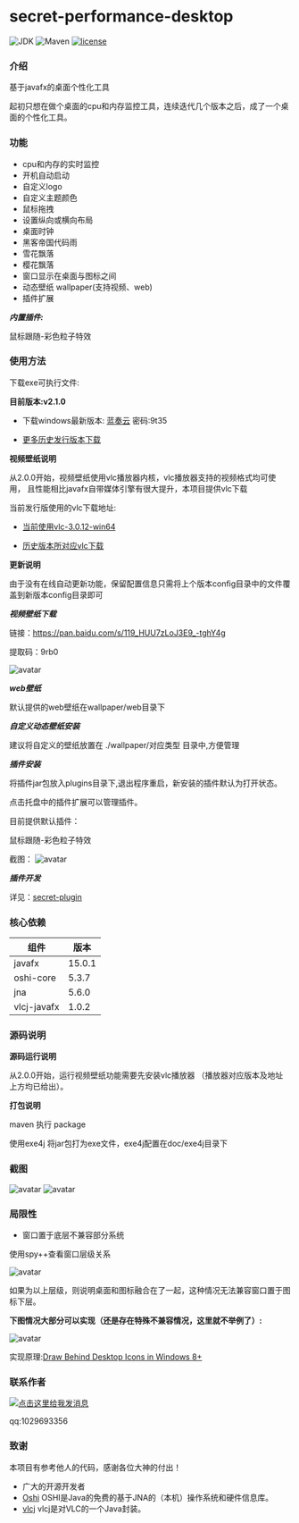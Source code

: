# secret-performance-desktop

![JDK](https://img.shields.io/badge/JDK-11-green.svg)
![Maven](https://img.shields.io/badge/Maven-3.6.1-green.svg)
[![license](https://img.shields.io/badge/license-GPL%20v3-yellow.svg)](https://gitee.com/secret_C/secretBlogBoot/blob/master/LICENSE)


### 介绍
基于javafx的桌面个性化工具

起初只想在做个桌面的cpu和内存监控工具，连续迭代几个版本之后，成了一个桌面的个性化工具。

### 功能
* cpu和内存的实时监控
* 开机自动启动
* 自定义logo
* 自定义主题颜色
* 鼠标拖拽
* 设置纵向或横向布局
* 桌面时钟
* 黑客帝国代码雨
* 雪花飘落
* 樱花飘落
* 窗口显示在桌面与图标之间
* 动态壁纸 wallpaper(支持视频、web)
* 插件扩展

***内置插件:***

鼠标跟随-彩色粒子特效

### 使用方法
下载exe可执行文件:

**目前版本:v2.1.0**

* 下载windows最新版本:
[蓝奏云](https://secretc.lanzous.com/b01zwjn2d)
密码:9t35

* [更多历史发行版本下载](https://gitee.com/SecretOpen/secret-performance-desktop/releases)

**视频壁纸说明**

从2.0.0开始，视频壁纸使用vlc播放器内核，vlc播放器支持的视频格式均可使用，
且性能相比javafx自带媒体引擎有很大提升，本项目提供vlc下载

当前发行版使用的vlc下载地址:

* [当前使用vlc-3.0.12-win64](https://gitee.com/SecretOpen/secret-performance-desktop/attach_files/596124/download)

* [历史版本所对应vlc下载](https://gitee.com/SecretOpen/secret-performance-desktop/attach_files)


**更新说明**

由于没有在线自动更新功能，保留配置信息只需将上个版本config目录中的文件覆盖到新版本config目录即可

***视频壁纸下载***

链接：https://pan.baidu.com/s/119_HUU7zLoJ3E9_-tghY4g 

提取码：9rb0 

![avatar](http://secretOpen.gitee.io/secret-performance-desktop/media1.png)


***web壁纸***

默认提供的web壁纸在wallpaper/web目录下


***自定义动态壁纸安装***

建议将自定义的壁纸放置在 ./wallpaper/对应类型 目录中,方便管理

***插件安装***

将插件jar包放入plugins目录下,退出程序重启，新安装的插件默认为打开状态。

点击托盘中的插件扩展可以管理插件。

目前提供默认插件：

鼠标跟随-彩色粒子特效

截图：
![avatar](http://secretOpen.gitee.io/secret-performance-desktop/img3.png)


***插件开发***

详见：[secret-plugin](https://gitee.com/SecretOpen/secret-plugin)


### 核心依赖
|  组件   | 版本  |
|  ----  | ----  |
| javafx  | 15.0.1 |
| oshi-core  | 5.3.7 |
| jna  | 5.6.0 |
| vlcj-javafx  | 1.0.2 |


### 源码说明
**源码运行说明**

从2.0.0开始，运行视频壁纸功能需要先安装vlc播放器
（播放器对应版本及地址上方均已给出）。

**打包说明**

maven 执行 package

使用exe4j 将jar包打为exe文件，exe4j配置在doc/exe4j目录下

### 截图
![avatar](http://secretOpen.gitee.io/secret-performance-desktop/img1.png)
![avatar](http://secretOpen.gitee.io/secret-performance-desktop/img2.png)

### 局限性
* 窗口置于底层不兼容部分系统

使用spy++查看窗口层级关系

![avatar](http://secretOpen.gitee.io/secret-performance-desktop/limit1.png)

如果为以上层级，则说明桌面和图标融合在了一起，这种情况无法兼容窗口置于图标下层。

**下图情况大部分可以实现（还是存在特殊不兼容情况，这里就不举例了）:**

![avatar](http://secretOpen.gitee.io/secret-performance-desktop/limit2.png)

实现原理:[Draw Behind Desktop Icons in Windows 8+](https://www.codeproject.com/articles/856020/draw-behind-desktop-icons-in-windows)

### 联系作者
<a target="_blank" href="http://wpa.qq.com/msgrd?v=3&uin=1029693356&site=qq&menu=yes"><img border="0" src="http://wpa.qq.com/pa?p=2:1029693356:41" alt="点击这里给我发消息" title="点击这里给我发消息"/></a>

qq:1029693356

### 致谢

本项目有参考他人的代码，感谢各位大神的付出！
* 广大的开源开发者
* [Oshi](https://github.com/oshi/oshi) OSHI是Java的免费的基于JNA的（本机）操作系统和硬件信息库。
* [vlcj](https://capricasoftware.co.uk/projects/vlcj) vlcj是对VLC的一个Java封装。
